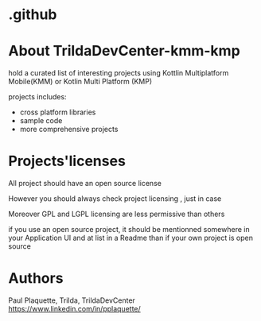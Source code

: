 # .github

# About TrildaDevCenter-kmm-kmp

hold a curated list of interesting projects using Kottlin Multiplatform Mobile(KMM)  or Kotlin Multi Platform (KMP)

projects includes:
 - cross platform libraries
 - sample code
 - more comprehensive projects

# Projects'licenses
All project should have an open source license

However you should always check project licensing , just in case 

Moreover GPL and LGPL licensing are less permissive than others

if you use an open source project, it should be mentionned somewhere in your Application UI and at list in a Readme than if your own project is open source

# Authors 
Paul Plaquette, Trilda, TrildaDevCenter
https://www.linkedin.com/in/pplaquette/
